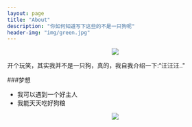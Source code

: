 ```yaml
---
layout: page
title: "About"
description: "你如何知道写下这些的不是一只狗呢"
header-img: "img/green.jpg"
---
```



<center>
    <p><img src="image/author_image,jpg" align="center"></p>
</center>

开个玩笑，其实我并不是一只狗，真的，我自我介绍一下:“汪汪汪.."


###梦想


- 我可以遇到一个好主人
- 我能天天吃好狗粮 


<center>
    <p><img src="http://i173.photobucket.com/albums/w63/cnfeat/2015-08-29-2_zpsqj7po8eo.png" align="center"></p>
</center>






